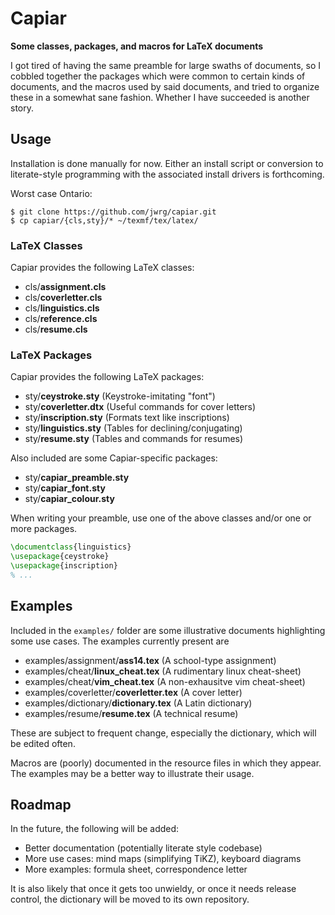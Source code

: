 # Capiar

**Some classes, packages, and macros for LaTeX documents**

I got tired of having the same preamble for large swaths of documents, so I cobbled
together the packages which were common to certain kinds of documents, and the macros
used by said documents, and tried to organize these in a somewhat sane fashion.  Whether
I have succeeded is another story.

## Usage

Installation is done manually for now.  Either an install
script or conversion to literate-style programming with the
associated install drivers is forthcoming.

Worst case Ontario:
```shell
$ git clone https://github.com/jwrg/capiar.git
$ cp capiar/{cls,sty}/* ~/texmf/tex/latex/
```

### LaTeX Classes

Capiar provides the following LaTeX classes:

- cls/__assignment.cls__
- cls/__coverletter.cls__
- cls/__linguistics.cls__
- cls/__reference.cls__
- cls/__resume.cls__

### LaTeX Packages

Capiar provides the following LaTeX packages:

- sty/__ceystroke.sty__ (Keystroke-imitating "font")
- sty/__coverletter.dtx__ (Useful commands for cover letters)
- sty/__inscription.sty__ (Formats text like inscriptions)
- sty/__linguistics.sty__ (Tables for declining/conjugating)
- sty/__resume.sty__ (Tables and commands for resumes)

Also included are some Capiar-specific packages:

- sty/__capiar\_preamble.sty__
- sty/__capiar\_font.sty__
- sty/__capiar\_colour.sty__

When writing your preamble, use one of the above classes
and/or one or more packages.

```LaTeX
\documentclass{linguistics}
\usepackage{ceystroke}
\usepackage{inscription}
% ...
```

## Examples

Included in the `examples/` folder are some illustrative documents highlighting some use
cases.  The examples currently present are
- examples/assignment/__ass14.tex__ (A school-type assignment)
- examples/cheat/__linux\_cheat.tex__ (A rudimentary linux cheat-sheet)
- examples/cheat/__vim\_cheat.tex__ (A non-exhausitve vim cheat-sheet)
- examples/coverletter/__coverletter.tex__ (A cover letter)
- examples/dictionary/__dictionary.tex__ (A Latin dictionary)
- examples/resume/__resume.tex__ (A technical resume)

These are subject to frequent change, especially the dictionary, which will be
edited often.

Macros are (poorly) documented in the resource files in which they appear.  The examples
may be a better way to illustrate their usage.

## Roadmap

In the future, the following will be added:

- Better documentation (potentially literate style codebase)
- More use cases: mind maps (simplifying TiKZ), keyboard diagrams
- More examples: formula sheet, correspondence letter

It is also likely that once it gets too unwieldy, or once it needs
release control, the dictionary will be moved to its own repository.
